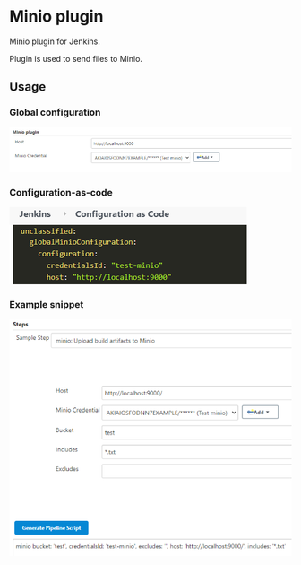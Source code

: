 # Minio plugin
Minio plugin for Jenkins.

Plugin is used to send files to Minio.

## Usage
### Global configuration
![alt text](.README/global-config.png "Global configuration")

### Configuration-as-code
![alt text](.README/casc.png "JCasC")

### Example snippet
![alt text](.README/snippet-generator.png "JCasC")